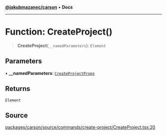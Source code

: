 [**@jakubmazanec/carson**](../README.md) • **Docs**

---

# Function: CreateProject()

> **CreateProject**(`__namedParameters`): `Element`

## Parameters

• **\_\_namedParameters**: [`CreateProjectProps`](../type-aliases/CreateProjectProps.md)

## Returns

`Element`

## Source

[packages/carson/source/commands/create-project/CreateProject.tsx:20](https://github.com/jakubmazanec/tools/blob/bb20df5276ddb119762948adc2cda520aef09f0f/packages/carson/source/commands/create-project/CreateProject.tsx#L20)

